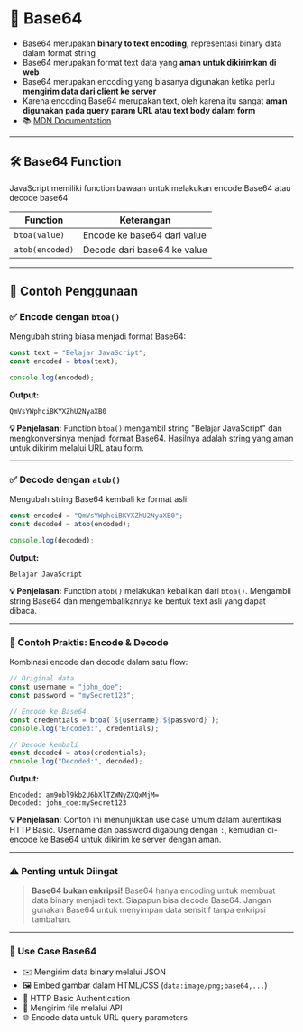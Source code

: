 # 🔐 Base64

- Base64 merupakan **binary to text encoding**, representasi binary data dalam format string
- Base64 merupakan format text data yang **aman untuk dikirimkan di web**
- Base64 merupakan encoding yang biasanya digunakan ketika perlu **mengirim data dari client ke server**
- Karena encoding Base64 merupakan text, oleh karena itu sangat **aman digunakan pada query param URL atau text body dalam form**
- 📚 [MDN Documentation](https://developer.mozilla.org/en-US/docs/Glossary/Base64)

---

## 🛠️ Base64 Function

JavaScript memiliki function bawaan untuk melakukan encode Base64 atau decode base64

| Function | Keterangan |
|----------|------------|
| `btoa(value)` | Encode ke base64 dari value |
| `atob(encoded)` | Decode dari base64 ke value |

---

## 📝 Contoh Penggunaan

### ✅ Encode dengan `btoa()`

Mengubah string biasa menjadi format Base64:

```javascript
const text = "Belajar JavaScript";
const encoded = btoa(text);

console.log(encoded);
```

**Output:**
```
QmVsYWphciBKYXZhU2NyaXB0
```

**💡 Penjelasan:** Function `btoa()` mengambil string "Belajar JavaScript" dan mengkonversinya menjadi format Base64. Hasilnya adalah string yang aman untuk dikirim melalui URL atau form.

---

### ✅ Decode dengan `atob()`

Mengubah string Base64 kembali ke format asli:

```javascript
const encoded = "QmVsYWphciBKYXZhU2NyaXB0";
const decoded = atob(encoded);

console.log(decoded);
```

**Output:**
```
Belajar JavaScript
```

**💡 Penjelasan:** Function `atob()` melakukan kebalikan dari `btoa()`. Mengambil string Base64 dan mengembalikannya ke bentuk text asli yang dapat dibaca.

---

### 🌟 Contoh Praktis: Encode & Decode

Kombinasi encode dan decode dalam satu flow:

```javascript
// Original data
const username = "john_doe";
const password = "mySecret123";

// Encode ke Base64
const credentials = btoa(`${username}:${password}`);
console.log("Encoded:", credentials);

// Decode kembali
const decoded = atob(credentials);
console.log("Decoded:", decoded);
```

**Output:**
```
Encoded: am9obl9kb2U6bXlTZWNyZXQxMjM=
Decoded: john_doe:mySecret123
```

**💡 Penjelasan:** Contoh ini menunjukkan use case umum dalam autentikasi HTTP Basic. Username dan password digabung dengan `:`, kemudian di-encode ke Base64 untuk dikirim ke server dengan aman.

---

### ⚠️ Penting untuk Diingat

> **Base64 bukan enkripsi!** Base64 hanya encoding untuk membuat data binary menjadi text. Siapapun bisa decode Base64. Jangan gunakan Base64 untuk menyimpan data sensitif tanpa enkripsi tambahan.

---

### 🎯 Use Case Base64

- ✉️ Mengirim data binary melalui JSON
- 🖼️ Embed gambar dalam HTML/CSS (`data:image/png;base64,...`)
- 🔑 HTTP Basic Authentication
- 📎 Mengirim file melalui API
- 🌐 Encode data untuk URL query parameters
